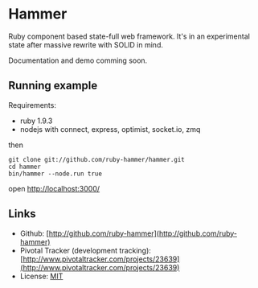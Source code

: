 # Hammer

Ruby component based state-full web framework.
It's in an experimental state after massive rewrite with SOLID in mind.

Documentation and demo comming soon.

## Running example

Requirements:

-   ruby 1.9.3
-   nodejs with connect, express, optimist, socket.io, zmq

then

    git clone git://github.com/ruby-hammer/hammer.git
    cd hammer
    bin/hammer --node.run true

open [http://localhost:3000/](http://localhost:3000/)

## Links

-   Github: [http://github.com/ruby-hammer](http://github.com/ruby-hammer)
-   Pivotal Tracker (development tracking):
    [http://www.pivotaltracker.com/projects/23639](http://www.pivotaltracker.com/projects/23639)
-   License: [MIT](http://hammer.pitr.ch/hammer/file.MIT-LICENSE.html)


